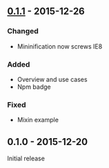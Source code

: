 ## [0.1.1] - 2015-12-26

### Changed
- Mininification now screws IE8

### Added
- Overview and use cases
- Npm badge

### Fixed
- Mixin example

## 0.1.0 - 2015-12-20

Initial release

[0.1.1]: https://github.com/simplesmiler/vue-focus/compare/0.1.0...0.1.1
